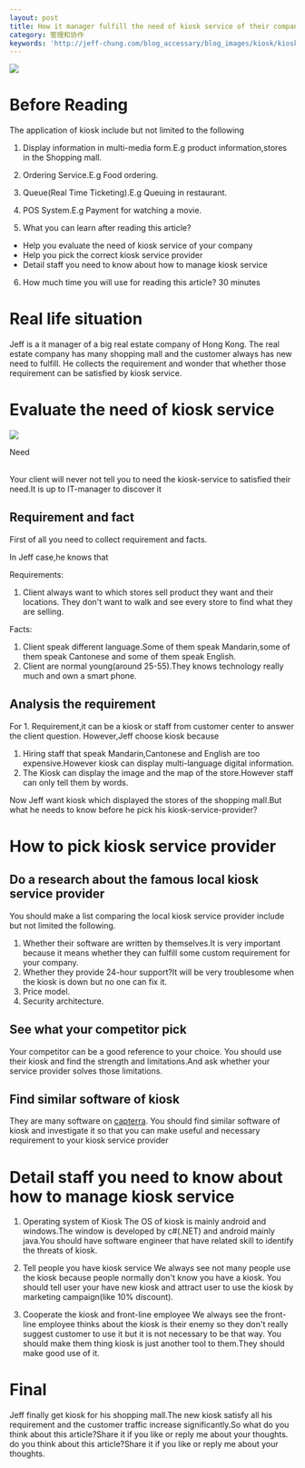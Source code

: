 ```yaml
---
layout: post
title: How it manager fulfill the need of kiosk service of their company
category: 管理和协作
keywords: 'http://jeff-chung.com/blog_accessary/blog_images/kiosk/kiosk.png'
---
```


![ ](http://jeff-chung.com/blog_accessary/blog_images/kiosk/kiosk.png)

# Before Reading

The application of kiosk include but not limited to the following

1.  Display information in multi-media form.E.g product information,stores in the Shopping mall.
2.  Ordering Service.E.g Food ordering.
3.  Queue(Real Time Ticketing).E.g Queuing in restaurant.
4.  POS System.E.g Payment for watching a movie.

5.  What you can learn after reading this article?

* Help you evaluate the need of kiosk service of your company
* Help you pick the correct kiosk service provider
* Detail staff you need to know about how to manage kiosk service

6.  How much time you will use for reading this article? 30 minutes

# Real life situation

Jeff is a it manager of a big real estate company of Hong Kong. The real estate company has many shopping mall and the customer always has new need to fulfill. He collects the requirement and wonder that whether those requirement can be satisfied by kiosk service.

# Evaluate the need of kiosk service

<div class="minipic-container">
  <img class="minipic" src="http://jeff-chung.com/blog_accessary/writing_common_accessary/need.png">
  <p>
</p>
  <p>
</p>
  <div class="minitext-container">
  <p></p>
  <p></p>
  <div class="minipic-title">Need</div>
  <br>
  <p></p>
  <p></p>
  <div class="minipic-content">Your client will never not tell you to need the kiosk-service to satisfied their need.It is up to IT-manager to discover it</div>
</div>
</div>

## Requirement and fact

First of all you need to collect requirement and facts.

In Jeff case,he knows that

Requirements:

1.  Client always want to which stores sell product they want and their locations. They don't want to walk and see every store to find what they are selling.

Facts:

1.  Client speak different language.Some of them speak Mandarin,some of them speak Cantonese and some of them speak English.
2.  Client are normal young(around 25-55).They knows technology really much and own a smart phone.

## Analysis the requirement

For 1\. Requirement,it can be a kiosk or staff from customer center to answer the client question. However,Jeff choose kiosk because

1.  Hiring staff that speak Mandarin,Cantonese and English are too expensive.However kiosk can display multi-language digital information.
2.  The Kiosk can display the image and the map of the store.However staff can only tell them by words.

Now Jeff want kiosk which displayed the stores of the shopping mall.But what he needs to know before he pick his kiosk-service-provider?

# How to pick kiosk service provider

## Do a research about the famous local kiosk service provider

You should make a list comparing the local kiosk service provider include but not limited the following.

1.  Whether their software are written by themselves.It is very important because it means whether they can fulfill some custom requirement for your company.
2.  Whether they provide 24-hour support?It will be very troublesome when the kiosk is down but no one can fix it.
3.  Price model.
4.  Security architecture.

## See what your competitor pick

Your competitor can be a good reference to your choice. You should use their kiosk and find the strength and limitations.And ask whether your service provider solves those limitations.

## Find similar software of kiosk

They are many software on [capterra](http://www.capterra.com/kiosk-software/). You should find similar software of kiosk and investigate it so that you can make useful and necessary requirement to your kiosk service provider

# Detail staff you need to know about how to manage kiosk service

1.  Operating system of Kiosk The OS of kiosk is mainly android and windows.The window is developed by c#(.NET) and android mainly java.You should have software engineer that have related skill to identify the threats of kiosk.

2.  Tell people you have kiosk service We always see not many people use the kiosk because people normally don't know you have a kiosk. You should tell user your have new kiosk and attract user to use the kiosk by marketing campaign(like 10% discount).

3.  Cooperate the kiosk and front-line employee We always see the front-line employee thinks about the kiosk is their enemy so they don't really suggest customer to use it but it is not necessary to be that way. You should make them thing kiosk is just another tool to them.They should make good use of it.

# Final

Jeff finally get kiosk for his shopping mall.The new kiosk satisfy all his requirement and the customer traffic increase significantly.So what do you think about this article?Share it if you like or reply me about your thoughts. do you think about this article?Share it if you like or reply me about your thoughts.
